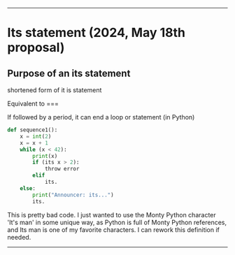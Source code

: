 
***

# Its statement (2024, May 18th proposal)

## Purpose of an its statement

shortened form of it is statement

Equivalent to ===

If followed by a period, it can end a loop or statement (in Python)

```python
def sequence1():
    x = int(2)
    x = x + 1
    while (x < 42):
        print(x)
        if (its x > 2):
            throw error
        elif
            its.
    else:
        print("Announcer: its...")
        its.
```

This is pretty bad code. I just wanted to use the Monty Python character 'It's man' in some unique way, as Python is full of Monty Python references, and Its man is one of my favorite characters. I can rework this definition if needed.

***
